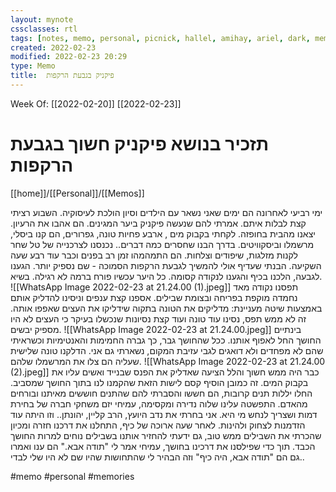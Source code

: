```yaml
---
layout: mynote
cssclasses: rtl
tags: [notes, memo, personal, picnick, hallel, amihay, ariel, dark, memories, family, memory] 
created: 2022-02-23
modified: 2022-02-23 20:29
type: Memo
title:  פיקניק בגבעת הרקפות 
---
```

Week Of: [[2022-02-20]]
[[2022-02-23]]

# תזכיר בנושא  פיקניק חשוך בגבעת הרקפות 
[[home]]/[[Personal]]/[[Memos]]

ימי רביעי לאחרונה הם ימים שאני נשאר עם הילדים וסיון הולכת לעיסוקיה. השבוע רציתי  קצת לבלות איתם. אמרתי להם שנעשה פיקניק ביער המגינים. הם אהבו את הרעיון.
יצאנו מהבית בחופזה. לקחתי בקבוק מים , ארבע פחיות טונה, גפרורים, הם קנו ביסלי, מרשמלו וביסקוויטים. בדרך הבנו שחסרים כמה דברים.. נכנסנו לצרכנייה של טל שחר לקנות מזלגות, שיפודים וצלחות. הם התמהמהו זמן רב בפנים וכבר עוד רבע שעה השקיעה. הבנתי שעדיף אולי להמשיך לגבעת הרקפות הסמוכה - שם נספיק יותר. 
הגענו לגבעה, הלכנו בכיף והגענו לנקודה קסומה. כל היער עכשיו פורח ברמה לא רגילה. בשיא. ![[WhatsApp Image 2022-02-23 at 21.24.00 (1).jpeg]] 
תפסנו נקודה מאד נחמדה מוקפת בפריחה ובצומת שבילים. אספנו קצת ענפים וניסינו להדליק אותם באמצעות שיטה מעניינת: מדליקים את הטונה בתקוה שידליקו את העצים שאפפו אותה. זה לא ממש תפס, נסינו עוד טונה ועוד קצת נסיונות שנכשלו בעיקר כי העצים לא היו מספיק יבשים. ![[WhatsApp Image 2022-02-23 at 21.24.00.jpeg]] 
בינתיים החושך החל לאפוף אותנו. 
ככל שהחושך גבר, כך גברה החמימות והאנטימיות וכשראיתי שהם לא מפחדים ולא דואגים לגבי עזיבת המקום, נשארתי גם אני. הדלקנו טונה שלישית שעליה הם צלו את המרשמלו שלהם. ![[WhatsApp Image 2022-02-23 at 21.24.00 (2).jpeg]]
כבר היה ממש חשוך והלל הציעה שאדליק את הפנס שבנייד ואשים עליו את בקבוק המים. זה כמובן הוסיף קסם לישות הזאת שהקמנו לנו בתוך החושך שמסביב. 
החלו יללות תנים קרובות, הם חששו והסברתי להם שהתנים חוששים מאיתנו ובורחים מהאדם.
התפשטה עלינו שלוה נדירה ומקסימה, עמיחי יזם משחקי חברה של בחירת דמות ושצריך לנחש מי היא. 
אני בחרתי את נדב היועץ, הרב קליין, יהונתן.. וזו היתה עוד הזדמנות לצחוק ולהינות. לאחר שעה ארוכה של כיף, התחלנו את דרכנו חזרה ומכיון שהכרתי את השבילים ממש טוב, גם ידעתי להחזיר אותנו בשבילים נוחים למרות החושך הכבד. 
תוך כדי שפילסנו את דרכינו בחושך, עמיחי אמר לי "תודה אבא." הם ענו ואמרו גם הם "תודה אבא, היה כיף" וזה הבהיר לי שהתחושות שהיו שם לא היו שלי לבדי..

#memo 
#personal
#memories 